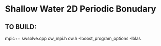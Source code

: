 # Shallow Water 2D Periodic Bonudary

## TO BUILD: <br />
mpic++ swsolve.cpp cw_mpi.h cw.h -lboost_program_options -lblas

